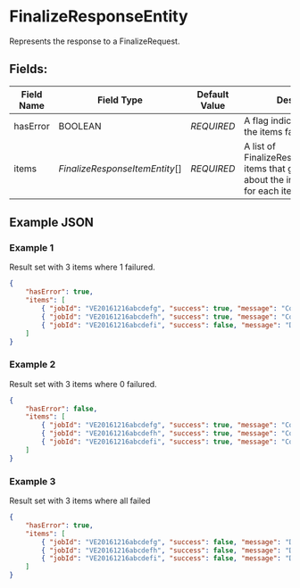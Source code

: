 # FinalizeResponseEntity

Represents the response to a FinalizeRequest.

## Fields:

| Field Name   | Field Type | Default Value | Description                                                                                                       |
| ------------ | ---------- | ------------- | ----------------------------------------------------------------------------------------------------------------- |
| hasError     | BOOLEAN    | _REQUIRED_    | A flag indicating if any of the items failed to get set.                                                          |
| items | _FinalizeResponseItemEntity_[] | _REQUIRED_ | A list of FinalizeResponseItemEntity items that give details about the individual result for each item. |

## Example JSON

### Example 1

Result set with 3 items where 1 failured.

```json
{
    "hasError": true,
    "items": [
        { "jobId": "VE20161216abcdefg", "success": true, "message": "Completed successfully" },
        { "jobId": "VE20161216abcdefh", "success": true, "message": "Completed successfully" },
        { "jobId": "VE20161216abcdefi", "success": false, "message": "Details about failure." }
    ]
}
```

### Example 2

Result set with 3 items where 0 failured.

```json
{
    "hasError": false,
    "items": [
        { "jobId": "VE20161216abcdefg", "success": true, "message": "Completed successfully" },
        { "jobId": "VE20161216abcdefh", "success": true, "message": "Completed successfully" },
        { "jobId": "VE20161216abcdefi", "success": true, "message": "Completed successfully" }
    ]
}
```

### Example 3

Result set with 3 items where all failed

```json
{
    "hasError": true,
    "items": [
        { "jobId": "VE20161216abcdefg", "success": false, "message": "Details about failure." },
        { "jobId": "VE20161216abcdefh", "success": false, "message": "Details about failure." },
        { "jobId": "VE20161216abcdefi", "success": false, "message": "Details about failure." }
    ]
}
```
